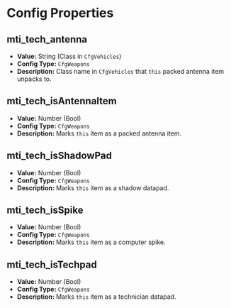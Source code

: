 # Config Properties

## mti_tech_antenna

- **Value:** String (Class in `CfgVehicles`)
- **Config Type:** `CfgWeapons`
- **Description:** Class name in `CfgVehicles` that `this` packed antenna item unpacks to.

## mti_tech_isAntennaItem

- **Value:** Number (Bool)
- **Config Type:** `CfgWeapons`
- **Description:** Marks `this` item as a packed antenna item.

## mti_tech_isShadowPad

- **Value:** Number (Bool)
- **Config Type:** `CfgWeapons`
- **Description:** Marks `this` item as a shadow datapad.

## mti_tech_isSpike

- **Value:** Number (Bool)
- **Config Type:** `CfgWeapons`
- **Description:** Marks `this` item as a computer spike.

## mti_tech_isTechpad

- **Value:** Number (Bool)
- **Config Type:** `CfgWeapons`
- **Description:** Marks `this` item as a technician datapad.

